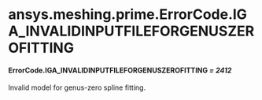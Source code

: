 <a id="ansys-meshing-prime-errorcode-iga-invalidinputfileforgenuszerofitting"></a>

# ansys.meshing.prime.ErrorCode.IGA_INVALIDINPUTFILEFORGENUSZEROFITTING

<a id="ansys.meshing.prime.ErrorCode.IGA_INVALIDINPUTFILEFORGENUSZEROFITTING"></a>

#### ErrorCode.IGA_INVALIDINPUTFILEFORGENUSZEROFITTING *= 2412*

Invalid model for genus-zero spline fitting.

<!-- !! processed by numpydoc !! -->
